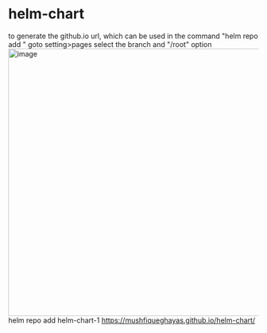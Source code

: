 # helm-chart
to generate the github.io url, which can be used in the command "helm repo add <URL>"
goto setting>pages select the branch and "/root" option
  <img width="1531" height="537" alt="image" src="https://github.com/user-attachments/assets/0bc1e6e9-ad54-4ad0-9edb-5640546eb32e" />
helm repo add helm-chart-1 https://mushfiqueghayas.github.io/helm-chart/  
